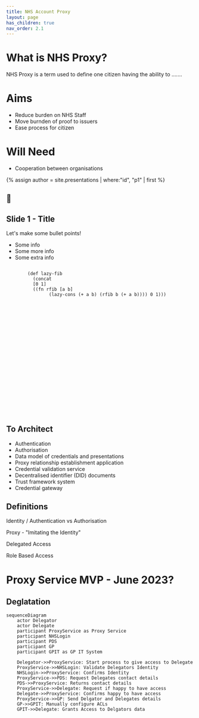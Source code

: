 ```yaml
---
title: NHS Account Proxy
layout: page
has_children: true
nav_order: 2.1
---
```


# What is NHS Proxy?

NHS Proxy is a term used to define one citizen having the ability to .......

# Aims
- Reduce burden on NHS Staff
- Move burnden of proof to issuers
- Ease process for citizen

# Will Need
- Cooperation between organisations


{% assign author = site.presentations | where:"id", "p1"  | first %}


<div class="reveal reveal2" style="width:100%;padding-bottom:56.25%;">
  <div class="slides">
    <section data-auto-animate data-background-gradient="linear-gradient(to bottom, #283b95, #17b2c3)">
      <h2>🍦</h2>
    </section>
    <section data-auto-animate>
        <h1>Slide 1 - Title</h1>
        <p>Let's make some bullet points!</p>
        <ul>
            <li class="fragment">Some info</li>
            <li class="fragment">Some more info</li>
            <li class="fragment">Some extra info</li>
        </ul>
    </section>
    <section data-auto-animate>
      <pre><code data-trim data-noescape data-line-numbers>
        (def lazy-fib
          (concat
          [0 1]
          ((fn rfib [a b]
                (lazy-cons (+ a b) (rfib b (+ a b)))) 0 1)))
      </code></pre>
    </section>
  </div>
</div>

<script>
    window.nhsce.UseReveal("reveal2");
</script>



## To Architect
  

  
- Authentication
- Authorisation
- Data model of credentials and presentations
- Proxy relationship establishment application
- Credential validation service
- Decentralised identifier (DID) documents
- Trust framework system
- Credential gateway


## Definitions

Identity / Authentication vs Authorisation

Proxy - "Imitating the Identity"

Delegated Access

Role Based Access

# Proxy Service MVP - June 2023?
## Deglatation
```mermaid
sequenceDiagram
    actor Delegator
    actor Delegate
    participant ProxyService as Proxy Service
    participant NHSLogin
    participant PDS
    participant GP
    participant GPIT as GP IT System

    Delegator->>ProxyService: Start process to give access to Delegate
    ProxyService->>NHSLogin: Validate Delegators Identity
    NHSLogin->>ProxyService: Confirms Identity
    ProxyService->>PDS: Request Delegates contact details
    PDS->>ProxyService: Returns contact details
    ProxyService->>Delegate: Request if happy to have access
    Delegate->>ProxyService: Confirms happy to have access
    ProxyService->>GP: Send Delgator and Delegates details
    GP->>GPIT: Manually configure ACLs
    GPIT->>Delegate: Grants Access to Delgators data

```
